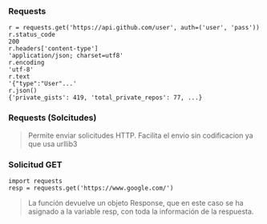 
### Requests
```
r = requests.get('https://api.github.com/user', auth=('user', 'pass'))
r.status_code
200
r.headers['content-type']
'application/json; charset=utf8'
r.encoding
'utf-8'
r.text
'{"type":"User"...'
r.json()
{'private_gists': 419, 'total_private_repos': 77, ...}
```
### Requests (Solcitudes)
> Permite enviar solicitudes HTTP. Facilita el envio sin codificacion ya que usa
> urllib3 

### Solicitud GET
```
import requests
resp = requests.get('https://www.google.com/')
```
> La función devuelve un objeto Response, que en este caso se ha asignado a la variable resp, con toda la información de la respuesta.
